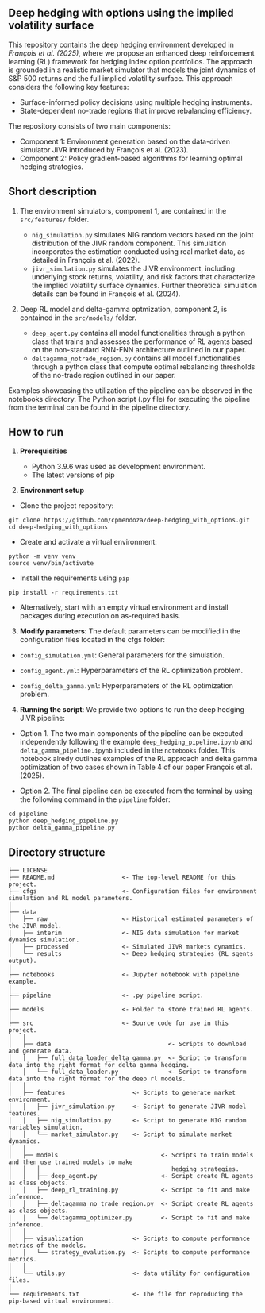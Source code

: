 ## Deep hedging with options using the implied volatility surface

This repository contains the deep hedging environment developed in *François et al. (2025)*, where we propose an enhanced deep reinforcement learning (RL) framework for hedging index option portfolios. The approach is grounded in a realistic market simulator that models the joint dynamics of S&P 500 returns and the full implied volatility surface. This approach considers the following key features:
- Surface-informed policy decisions using multiple hedging instruments.
- State-dependent no-trade regions that improve rebalancing efficiency.

The repository consists of two main components:
- Component 1: Environment generation based on the data-driven simulator JIVR introduced by François et al. (2023).
- Component 2: Policy gradient-based algorithms for learning optimal hedging strategies.

## Short description

1. The environment simulators, component 1, are contained in the `src/features/` folder. 

    - `nig_simulation.py` simulates NIG random vectors based on the joint distribution of the JIVR random component. This simulation incorporates the estimation conducted using real market data, as detailed in François et al. (2022).
    - `jivr_simulation.py` simulates the JIVR environment, including underlying stock returns, volatility, and risk factors that characterize the implied volatility surface dynamics. Further theoretical simulation details can be found in François et al. (2024).

2. Deep RL model and delta-gamma optmization, component 2, is contained in the `src/models/` folder. 

    - `deep_agent.py` contains all model functionalities through a python class that trains and assesses the performance of RL agents based on the non-standard RNN-FNN architecture outlined in our paper.
    - `deltagamma_notrade_region.py` contains all model functionalities through a python class that compute optimal rebalancing thresholds of the no-trade region outlined in our paper.

Examples showcasing the utilization of the pipeline can be observed in the notebooks directory.
The Python script (.py file) for executing the pipeline from the terminal can be found in the pipeline directory.

## How to run

1. **Prerequisities**
    - Python 3.9.6 was used as development environment.
    - The latest versions of pip

2. **Environment setup**

- Clone the project repository:

```nohighlight
git clone https://github.com/cpmendoza/deep-hedging_with_options.git
cd deep-hedging_with_options
```

- Create and activate a virtual environment:

```nohighlight
python -m venv venv
source venv/bin/activate
```

- Install the requirements using `pip`

```nohighlight
pip install -r requirements.txt
```

- Alternatively, start with an empty virtual environment and install packages during execution on as-required basis.

3. **Modify parameters**: The default parameters can be modified in the configuration files located in the cfgs folder:

- `config_simulation.yml`: General parameters for the simulation.

- `config_agent.yml`: Hyperparameters of the RL optimization problem.

- `config_delta_gamma.yml`: Hyperparameters of the RL optimization problem.


4. **Running the script**: We provide two options to run the deep hedging JIVR pipeline:

- Option 1. The two main components of the pipeline can be executed independently following the example `deep_hedging_pipeline.ipynb` and `delta_gamma_pipeline.ipynb` included in the `notebooks` folder. This notebook alredy outlines examples of the RL approach and delta gamma optimization of two cases shown in Table 4 of our paper François et al. (2025).

- Option 2. The final pipeline can be executed from the terminal by using the following command in the `pipeline` folder: 

```nohighlight
cd pipeline
python deep_hedging_pipeline.py
python delta_gamma_pipeline.py
```

## Directory structure

```nohighlight
├── LICENSE
├── README.md                   <- The top-level README for this project.
├── cfgs                        <- Configuration files for environment simulation and RL model parameters.
│
├── data
│   ├── raw                     <- Historical estimated parameters of the JIVR model.
│   ├── interim                 <- NIG data simulation for market dynamics simulation.
│   ├── processed               <- Simulated JIVR markets dynamics.
│   └── results                 <- Deep hedging strategies (RL sgents output).
│
├── notebooks                   <- Jupyter notebook with pipeline example.
│
├── pipeline                    <- .py pipeline script.
│
├── models                      <- Folder to store trained RL agents.
│
├── src                         <- Source code for use in this project.
│   │
│   ├── data                                 <- Scripts to download and generate data.
│   │   ├── full_data_loader_delta_gamma.py  <- Script to transform data into the right format for delta gamma hedging.
│   │   └── full_data_loader.py              <- Script to transform data into the right format for the deep rl models.
│   │
│   ├── features                   <- Scripts to generate market environment.
│   │   ├── jivr_simulation.py     <- Script to generate JIVR model features.
│   │   ├── nig_simulation.py      <- Script to generate NIG random variables simulation.
│   │   └── market_simulator.py    <- Script to simulate market dynamics.
│   │
│   ├── models                             <- Scripts to train models and then use trained models to make
│   │   │                                     hedging strategies.
│   │   ├── deep_agent.py                  <- Script create RL agents as class objects.
│   │   ├── deep_rl_training.py            <- Script to fit and make inference.
│   │   ├── deltagamma_no_trade_region.py  <- Script create RL agents as class objects.
│   │   └── deltagamma_optimizer.py        <- Script to fit and make inference.
│   │
│   ├── visualization              <- Scripts to compute performance metrics of the models.
│   │   └── strategy_evalution.py  <- Scripts to compute performance metrics.
│   │
│   └── utils.py                   <- data utility for configuration files.
│ 
└── requirements.txt               <- The file for reproducing the pip-based virtual environment.
```
